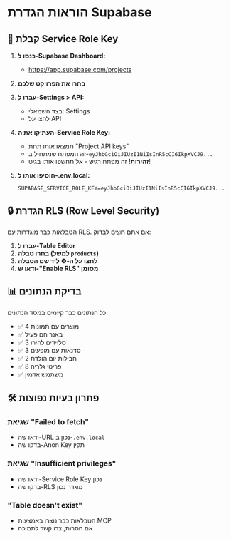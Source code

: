 # הוראות הגדרת Supabase

## 🔑 קבלת Service Role Key

1. **כנסו ל-Supabase Dashboard:**
   - https://app.supabase.com/projects

2. **בחרו את הפרויקט שלכם**

3. **עברו ל-Settings > API:**
   - בצד השמאלי: Settings
   - לחצו על API

4. **העתיקו את ה-Service Role Key:**
   - תמצאו אותו תחת "Project API keys"
   - זה המפתח שמתחיל ב-`eyJhbGciOiJIUzI1NiIsInR5cCI6IkpXVCJ9...`
   - **זהירות!** זה מפתח רגיש - אל תחשפו אותו בגיט!

5. **הוסיפו אותו ל-.env.local:**
   ```env
   SUPABASE_SERVICE_ROLE_KEY=eyJhbGciOiJIUzI1NiIsInR5cCI6IkpXVCJ9...
   ```

## 🔒 הגדרת RLS (Row Level Security)

הטבלאות כבר מוגדרות עם RLS. אם אתם רוצים לבדוק:

1. **עברו ל-Table Editor**
2. **בחרו טבלה (למשל `products`)**  
3. **לחצו על ה-⚙️ ליד שם הטבלה**
4. **ודאו ש-"Enable RLS" מסומן**

## 📊 בדיקת הנתונים

כל הנתונים כבר קיימים במסד הנתונים:
- ✅ 4 מוצרים עם תמונות
- ✅ באנר חם פעיל  
- ✅ 3 סליידים להירו
- ✅ 3 סדנאות עם מופעים
- ✅ 2 חבילות יום הולדת
- ✅ 8 פריטי גלריה
- ✅ משתמש אדמין

## 🛠️ פתרון בעיות נפוצות

### שגיאת "Failed to fetch"
- ודאו שה-URL נכון ב-`.env.local`
- בדקו שה-Anon Key תקין

### שגיאת "Insufficient privileges"  
- ודאו שה-Service Role Key נכון
- בדקו שה-RLS מוגדר נכון

### "Table doesn't exist"
- הטבלאות כבר נוצרו באמצעות MCP
- אם חסרות, צרו קשר לתמיכה
